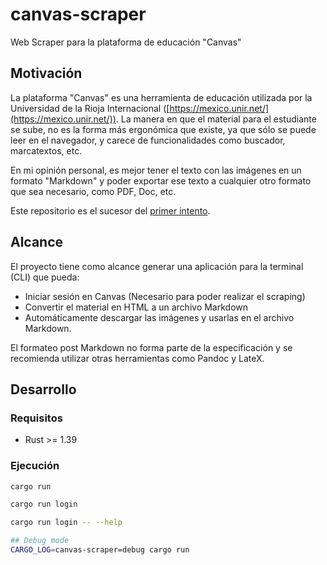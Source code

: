 # canvas-scraper

Web Scraper para la plataforma de educación "Canvas"

## Motivación

La plataforma "Canvas" es una herramienta de educación utilizada por la Universidad de la Rioja
Internacional ([https://mexico.unir.net/](https://mexico.unir.net/)). La manera en que el material
para el estudiante se sube, no es la forma más ergonómica que existe, ya que sólo se puede leer
en el navegador, y carece de funcionalidades como buscador, marcatextos, etc.

En mi opinión personal, es mejor tener el texto con las imágenes en un formato "Markdown" y poder
exportar ese texto a cualquier otro formato que sea necesario, como PDF, Doc, etc.

Este repositorio es el sucesor del
[primer intento](https://github.com/victorhqc/ARCHIVED_canvas-scraper).

## Alcance

El proyecto tiene como alcance generar una aplicación para la terminal (CLI) que pueda:

- Iniciar sesión en Canvas (Necesario para poder realizar el scraping)
- Convertir el material en HTML a un archivo Markdown
- Automáticamente descargar las imágenes y usarlas en el archivo Markdown.

El formateo post Markdown no forma parte de la especificación y se recomienda utilizar otras
herramientas como Pandoc y LateX.

## Desarrollo

### Requisitos

- Rust >= 1.39

### Ejecución

```sh
cargo run

cargo run login

cargo run login -- --help

## Debug mode
CARGO_LOG=canvas-scraper=debug cargo run
```
